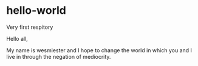 # hello-world
Very first respitory 

Hello all, 

My name is wesmiester and I hope to change the world in which you and I live in through the negation of mediocrity. 
